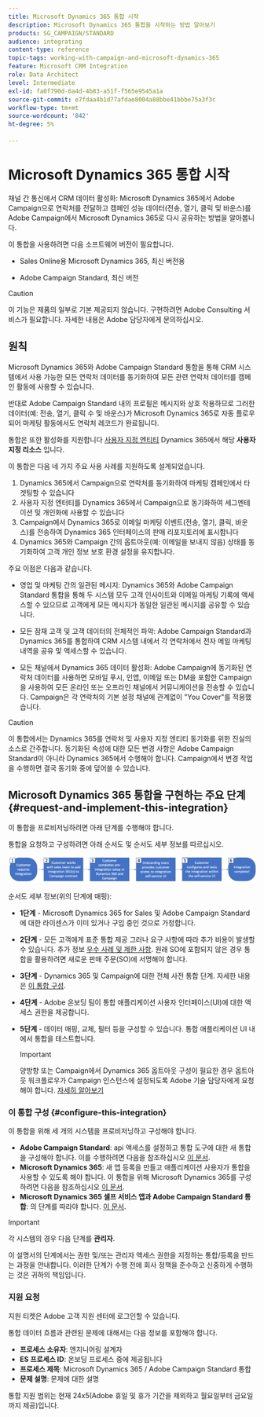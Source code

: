 ```yaml
---
title: Microsoft Dynamics 365 통합 시작
description: Microsoft Dynamics 365 통합을 시작하는 방법 알아보기
products: SG_CAMPAIGN/STANDARD
audience: integrating
content-type: reference
topic-tags: working-with-campaign-and-microsoft-dynamics-365
feature: Microsoft CRM Integration
role: Data Architect
level: Intermediate
exl-id: fa0f790d-6a4d-4b83-a51f-f565e9545a1a
source-git-commit: e7fdaa4b1d77afdae8004a88bbe41bbbe75a3f3c
workflow-type: tm+mt
source-wordcount: '842'
ht-degree: 5%

---
```


# Microsoft Dynamics 365 통합 시작

채널 간 통신에서 CRM 데이터 활성화: Microsoft Dynamics 365에서 Adobe Campaign으로 연락처를 전달하고 캠페인 성능 데이터(전송, 열기, 클릭 및 바운스)를 Adobe Campaign에서 Microsoft Dynamics 365로 다시 공유하는 방법을 알아봅니다.

이 통합을 사용하려면 다음 소프트웨어 버전이 필요합니다.

* Sales Online용 Microsoft Dynamics 365, 최신 버전용

* Adobe Campaign Standard, 최신 버전

>[!CAUTION]
>
>이 기능은 제품의 일부로 기본 제공되지 않습니다. 구현하려면 Adobe Consulting 서비스가 필요합니다. 자세한 내용은 Adobe 담당자에게 문의하십시오.

## 원칙

Microsoft Dynamics 365와 Adobe Campaign Standard 통합을 통해 CRM 시스템에서 사용 가능한 모든 연락처 데이터를 동기화하여 모든 관련 연락처 데이터를 캠페인 활동에 사용할 수 있습니다.

반대로 Adobe Campaign Standard 내의 프로필은 메시지와 상호 작용하므로 그러한 데이터(예: 전송, 열기, 클릭 수 및 바운스)가 Microsoft Dynamics 365로 자동 플로우되어 마케팅 활동에서도 연락처 레코드가 완료됩니다.

통합은 또한 활성화를 지원합니다 [사용자 지정 엔티티](../../integrating/using/d365-acs-self-service-app-settings.md) Dynamics 365에서 해당 **사용자 지정 리소스** 입니다.

이 통합은 다음 네 가지 주요 사용 사례를 지원하도록 설계되었습니다.

1. Dynamics 365에서 Campaign으로 연락처를 동기화하여 마케팅 캠페인에서 타겟팅할 수 있습니다
1. 사용자 지정 엔터티를 Dynamics 365에서 Campaign으로 동기화하여 세그멘테이션 및 개인화에 사용할 수 있습니다
1. Campaign에서 Dynamics 365로 이메일 마케팅 이벤트(전송, 열기, 클릭, 바운스)를 전송하여 Dynamics 365 인터페이스의 판매 리포지토리에 표시합니다
1. Dynamics 365와 Campaign 간의 옵트아웃(예: 이메일을 보내지 않음) 상태를 동기화하여 고객 개인 정보 보호 환경 설정을 유지합니다.

주요 이점은 다음과 같습니다.

* 영업 및 마케팅 간의 일관된 메시지: Dynamics 365와 Adobe Campaign Standard 통합을 통해 두 시스템 모두 고객 인사이트와 이메일 마케팅 기록에 액세스할 수 있으므로 고객에게 모든 메시지가 동일한 일관된 메시지를 공유할 수 있습니다.

* 모든 잠재 고객 및 고객 데이터의 전체적인 파악: Adobe Campaign Standard과 Dynamics 365를 통합하여 CRM 시스템 내에서 각 연락처에서 전자 메일 마케팅 내역을 공유 및 액세스할 수 있습니다.

* 모든 채널에서 Dynamics 365 데이터 활성화: Adobe Campaign에 동기화된 연락처 데이터를 사용하면 모바일 푸시, 인앱, 이메일 또는 DM을 포함한 Campaign을 사용하여 모든 온라인 또는 오프라인 채널에서 커뮤니케이션을 전송할 수 있습니다. Campaign은 각 연락처의 기본 설정 채널에 관계없이 &quot;You Cover&quot;를 적용했습니다.

>[!CAUTION]
>
>이 통합에서는 Dynamics 365를 연락처 및 사용자 지정 엔티티 동기화를 위한 진실의 소스로 간주합니다.  동기화된 속성에 대한 모든 변경 사항은 Adobe Campaign Standard이 아니라 Dynamics 365에서 수행해야 합니다.  Campaign에서 변경 작업을 수행하면 결국 동기화 중에 덮어쓸 수 있습니다.

## Microsoft Dynamics 365 통합을 구현하는 주요 단계{#request-and-implement-this-integration}

이 통합을 프로비저닝하려면 아래 단계를 수행해야 합니다.

통합을 요청하고 구성하려면 아래 순서도 및 순서도 세부 정보를 따르십시오.

![](assets/provisioning-wf.png)

순서도 세부 정보(위의 단계에 매핑):

* **1단계** - Microsoft Dynamics 365 for Sales 및 Adobe Campaign Standard에 대한 라이센스가 이미 있거나 구입 중인 것으로 가정합니다.
* **2단계** - 모든 고객에게 표준 통합 제공 그러나 요구 사항에 따라 추가 비용이 발생할 수 있습니다. 추가 정보 [우수 사례 및 제한 사항](../../integrating/using/d365-acs-notices-and-recommendations.md). 원래 SO에 포함되지 않은 경우 통합을 활용하려면 새로운 판매 주문(SO)에 서명해야 합니다.
* **3단계** - Dynamics 365 및 Campaign에 대한 전체 사전 통합 단계. 자세한 내용은 [이 통합 구성](#configure-this-integration).
* **4단계** - Adobe 온보딩 팀이 통합 애플리케이션 사용자 인터페이스(UI)에 대한 액세스 권한을 제공합니다.
* **5단계** - 데이터 매핑, 교체, 필터 등을 구성할 수 있습니다. 통합 애플리케이션 UI 내에서 통합을 테스트합니다.

   >[!IMPORTANT]
   >
   > 양방향 또는 Campaign에서 Dynamics 365 옵트아웃 구성이 필요한 경우 옵트아웃 워크플로우가 Campaign 인스턴스에 설정되도록 Adobe 기술 담당자에게 요청해야 합니다. [자세히 알아보기](../../integrating/using/d365-acs-notices-and-recommendations.md#opt-out)

### 이 통합 구성 {#configure-this-integration}

이 통합을 위해 세 개의 시스템을 프로비저닝하고 구성해야 합니다.

* **Adobe Campaign Standard**: api 액세스를 설정하고 통합 도구에 대한 새 통합을 구성해야 합니다. 이를 수행하려면 다음을 참조하십시오 [이 문서](../../integrating/using/d365-acs-configure-adobe-io.md).
* **Microsoft Dynamics 365**: 새 앱 등록을 만들고 애플리케이션 사용자가 통합을 사용할 수 있도록 해야 합니다.  이 통합을 위해 Microsoft Dynamics 365를 구성하려면 다음을 참조하십시오 [이 문서](../../integrating/using/d365-acs-configure-d365.md).
* **Microsoft Dynamics 365 셀프 서비스 앱과 Adobe Campaign Standard 통합**: 의 단계를 따라야 합니다. [이 문서](../../integrating/using/d365-acs-self-service-app-control-access.md).

>[!IMPORTANT]
>
>각 시스템의 경우 다음 단계를 **관리자**.
>
>이 설명서의 단계에서는 권한 및/또는 관리자 액세스 권한을 지정하는 통합/등록을 만드는 과정을 안내합니다.  이러한 단계가 수행 전에 회사 정책을 준수하고 신중하게 수행하는 것은 귀하의 책임입니다.

### 지원 요청

지원 티켓은 Adobe 고객 지원 센터에 로그인할 수 있습니다.

통합 데이터 흐름과 관련된 문제에 대해서는 다음 정보를 포함해야 합니다.

* **프로세스 소유자**: 엔지니어링 설계자
* **ES 프로세스 ID**: 온보딩 프로세스 중에 제공됩니다
* **프로세스 제목**: Microsoft Dynamics 365 / Adobe Campaign Standard 통합
* **문제 설명**: 문제에 대한 설명

통합 지원 범위는 현재 24x5(Adobe 휴일 및 휴가 기간을 제외하고 월요일부터 금요일까지 제공)입니다.
